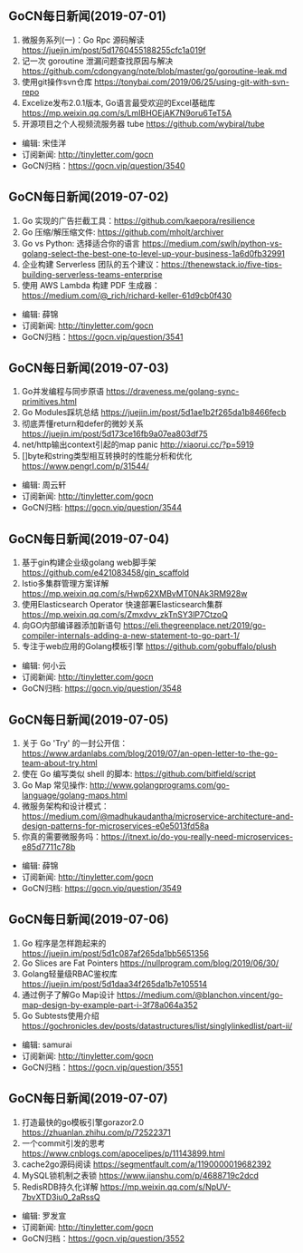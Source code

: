 ## GoCN每日新闻(2019-07-01)

1. 微服务系列(一)：Go Rpc 源码解读 https://juejin.im/post/5d1760455188255cfc1a019f
2. 记一次 goroutine 泄漏问题查找原因与解决 https://github.com/cdongyang/note/blob/master/go/goroutine-leak.md
3. 使用git操作svn仓库 https://tonybai.com/2019/06/25/using-git-with-svn-repo
4. Excelize发布2.0.1版本, Go语言最受欢迎的Excel基础库 https://mp.weixin.qq.com/s/LmIBHOEjAK7N9oru6TeT5A
5. 开源项目之个人视频流服务器 tube https://github.com/wybiral/tube

- 编辑: 宋佳洋
- 订阅新闻: http://tinyletter.com/gocn
- GoCN归档：https://gocn.vip/question/3540

## GoCN每日新闻(2019-07-02)

1. Go 实现的广告拦截工具：https://github.com/kaepora/resilience 
2. Go 压缩/解压缩文件: https://github.com/mholt/archiver
3. Go vs Python: 选择适合你的语言 https://medium.com/swlh/python-vs-golang-select-the-best-one-to-level-up-your-business-1a6d0fb32991
4. 企业构建 Serverless 团队的五个建议：https://thenewstack.io/five-tips-building-serverless-teams-enterprise
5. 使用 AWS Lambda 构建 PDF 生成器：https://medium.com/@_rich/richard-keller-61d9cb0f430 

- 编辑: 薛锦
- 订阅新闻: http://tinyletter.com/gocn
- GoCN归档：https://gocn.vip/question/3541

## GoCN每日新闻(2019-07-03)

1. Go并发编程与同步原语 https://draveness.me/golang-sync-primitives.html
2. Go Modules踩坑总结 https://juejin.im/post/5d1ae1b2f265da1b8466fecb
3. 彻底弄懂return和defer的微妙关系 https://juejin.im/post/5d173ce16fb9a07ea803df75
4. net/http输出context引起的map panic http://xiaorui.cc/?p=5919
5. []byte和string类型相互转换时的性能分析和优化 https://www.pengrl.com/p/31544/

- 编辑: 周云轩
- 订阅新闻: http://tinyletter.com/gocn
- GoCN归档: https://gocn.vip/question/3544

## GoCN每日新闻(2019-07-04)

1. 基于gin构建企业级golang web脚手架 https://github.com/e421083458/gin_scaffold
2. Istio多集群管理方案详解 https://mp.weixin.qq.com/s/Hwp62XMBvMT0NAk3RM928w
3. 使用Elasticsearch Operator 快速部署Elasticsearch集群 https://mp.weixin.qq.com/s/Zmxdvv_zkTnSY3lP7CtzoQ
4. 向GO内部编译器添加新语句 https://eli.thegreenplace.net/2019/go-compiler-internals-adding-a-new-statement-to-go-part-1/
5. 专注于web应用的Golang模板引擎 https://github.com/gobuffalo/plush 

- 编辑: 何小云
- 订阅新闻: http://tinyletter.com/gocn
- GoCN归档: https://gocn.vip/question/3548

## GoCN每日新闻(2019-07-05)

1. 关于 Go 'Try' 的一封公开信：https://www.ardanlabs.com/blog/2019/07/an-open-letter-to-the-go-team-about-try.html 
2. 使在 Go 编写类似 shell 的脚本: https://github.com/bitfield/script
3. Go Map 常见操作: http://www.golangprograms.com/go-language/golang-maps.html 
4. 微服务架构和设计模式：https://medium.com/@madhukaudantha/microservice-architecture-and-design-patterns-for-microservices-e0e5013fd58a 
5. 你真的需要微服务吗：https://itnext.io/do-you-really-need-microservices-e85d7711c78b
 
- 编辑: 薛锦
- 订阅新闻: http://tinyletter.com/gocn
- GoCN归档: https://gocn.vip/question/3549

## GoCN每日新闻(2019-07-06)

1. Go 程序是怎样跑起来的 https://juejin.im/post/5d1c087af265da1bb5651356
2. Go Slices are Fat Pointers https://nullprogram.com/blog/2019/06/30/
3. Golang轻量级RBAC鉴权库 https://juejin.im/post/5d1daa34f265da1b7e105514
4. 通过例子了解Go Map设计 https://medium.com/@blanchon.vincent/go-map-design-by-example-part-i-3f78a064a352
5. Go Subtests使用介绍 https://gochronicles.dev/posts/datastructures/list/singlylinkedlist/part-ii/

- 编辑: samurai
- 订阅新闻: http://tinyletter.com/gocn
- GoCN归档：https://gocn.vip/question/3551

## GoCN每日新闻(2019-07-07)
1. 打造最快的go模板引擎gorazor2.0 https://zhuanlan.zhihu.com/p/72522371
2. 一个commit引发的思考 https://www.cnblogs.com/apocelipes/p/11143899.html
3. cache2go源码阅读 https://segmentfault.com/a/1190000019682392
4. MySQL锁机制之表锁 https://www.jianshu.com/p/4688719c2dcd
5. RedisRDB持久化详解 https://mp.weixin.qq.com/s/NpUV-7bvXTD3iu0_2aRssQ


- 编辑: 罗发宣
- 订阅新闻: http://tinyletter.com/gocn
- GoCN归档：https://gocn.vip/question/3552
